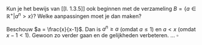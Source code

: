 Kun je het bewijs van [[I. 1.3.5]] ook beginnen met de verzameling $B = \{a \in \mathbb{R}^{+}|a^{n} > x\}$? Welke aanpassingen moet je dan maken?

Beschouw $a = \frac{x}{x-1}$. Dan is $a^{n}\geq a$ (omdat $a\leq 1$) en $a < x$ (omdat $x-1 < 1$). Gewoon zo verder gaan en de gelijkheden verbeteren.
$\dots$
$\square$

